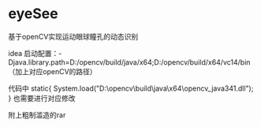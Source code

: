 # eyeSee
基于openCV实现运动眼球瞳孔的动态识别

idea 启动配置：-Djava.library.path=D:/opencv/build/java/x64;D:/opencv/build/x64/vc14/bin（加上对应openCV的路径）

代码中  static{ System.load("D:\\opencv\\build\\java\\x64\\opencv_java341.dll"); } 也需要进行对应修改

附上粗制滥造的rar
